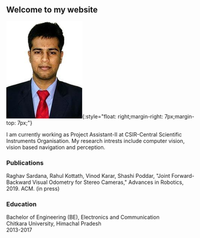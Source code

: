 ## Welcome to my website
![raghav_photo](imgs/raghav.jpeg){:style="float: right;margin-right: 7px;margin-top: 7px;"}

I am currently working as Project Assistant-II at CSIR-Central Scientific Instruments Organisation. My research intrests include computer vision, vision based navigation and perception.

### Publications

Raghav Sardana, Rahul Kottath, Vinod Karar, Shashi Poddar, "Joint Forward-Backward Visual Odometry for Stereo Cameras," Advances in Robotics, 2019. ACM. (in press)

### Education

Bachelor of Engineering (BE), Electronics and Communication<br/>
Chitkara University, Himachal Pradesh<br/>
2013-2017
